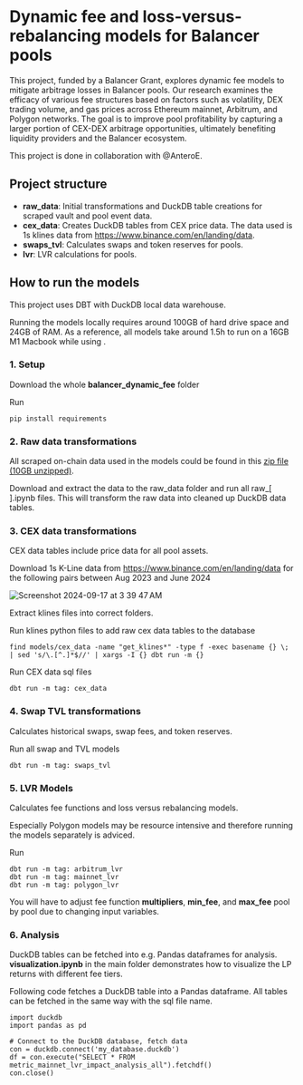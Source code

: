 # Dynamic fee and loss-versus-rebalancing models for Balancer pools

This project, funded by a Balancer Grant, explores dynamic fee models to mitigate arbitrage losses in Balancer pools. Our research examines the efficacy of various fee structures based on factors such as volatility, DEX trading volume, and gas prices across Ethereum mainnet, Arbitrum, and Polygon networks. The goal is to improve pool profitability by capturing a larger portion of CEX-DEX arbitrage opportunities, ultimately benefiting liquidity providers and the Balancer ecosystem.

This project is done in collaboration with @AnteroE.

## Project structure

- **raw_data**: Initial transformations and DuckDB table creations for scraped vault and pool event data.
- **cex_data**: Creates DuckDB tables from CEX price data. The data used is 1s klines data from https://www.binance.com/en/landing/data.
- **swaps_tvl**: Calculates swaps and token reserves for pools.
- **lvr**: LVR calculations for pools.

## How to run the models

This project uses DBT with DuckDB local data warehouse. 

Running the models locally requires around 100GB of hard drive space and 24GB of RAM. As a reference, all models take around 1.5h to run 
on a 16GB M1 Macbook while using .

### 1. Setup

Download the whole **balancer_dynamic_fee** folder

Run
```
pip install requirements
```

### 2. Raw data transformations

All scraped on-chain data used in the models could be found in this [zip file (10GB unzipped)](https://drive.google.com/file/d/1JxyESN1BwcMGfZa29XSVbV-uYJ3qxNyY/view?usp=drive_link). 

Download and extract the data to the raw_data folder and run all raw_[  ].ipynb files. This will transform the raw data into cleaned up DuckDB data tables.

### 3. CEX data transformations

CEX data tables include price data for all pool assets.

Download 1s K-Line data from https://www.binance.com/en/landing/data for the following pairs between Aug 2023 and June 2024

![Screenshot 2024-09-17 at 3 39 47 AM](https://github.com/user-attachments/assets/6100fb6d-df05-4efc-bee8-9b15cc3bbd79)

Extract klines files into correct folders.

Run klines python files to add raw cex data tables to the database
```
find models/cex_data -name "get_klines*" -type f -exec basename {} \; | sed 's/\.[^.]*$//' | xargs -I {} dbt run -m {}
```

Run CEX data sql files
```
dbt run -m tag: cex_data
```

### 4. Swap TVL transformations

Calculates historical swaps, swap fees, and token reserves.

Run all swap and TVL models
```
dbt run -m tag: swaps_tvl
```

### 5. LVR Models

Calculates fee functions and loss versus rebalancing models.

Especially Polygon models may be resource intensive and therefore running the models separately is adviced.

Run
```
dbt run -m tag: arbitrum_lvr
dbt run -m tag: mainnet_lvr
dbt run -m tag: polygon_lvr
```

You will have to adjust fee function **multipliers**, **min_fee**, and **max_fee** pool by pool due to changing input variables.

### 6. Analysis

DuckDB tables can be fetched into e.g. Pandas dataframes for analysis. **visualization.ipynb** in the main folder demonstrates how to
visualize the LP returns with different fee tiers.

Following code fetches a DuckDB table into a Pandas dataframe. All tables can be fetched in the same way with the sql file name.
```
import duckdb
import pandas as pd

# Connect to the DuckDB database, fetch data
con = duckdb.connect('my_database.duckdb')
df = con.execute("SELECT * FROM metric_mainnet_lvr_impact_analysis_all").fetchdf()
con.close()
```
